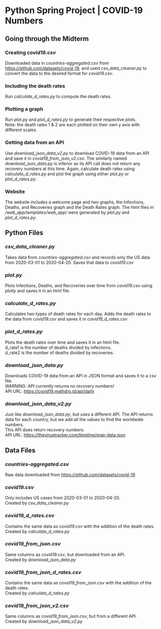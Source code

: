 # Python Spring Project | COVID-19 Numbers
## Going through the Midterm
### Creating _covid19.csv_
Downloaded data in _countries-aggregated.csv_ from https://github.com/datasets/covid-19,
and used _csv_data_cleaner.py_ to convert the data to the desired format for _covid19.csv_.
### Including the death rates
Run _calculate_d_rates.py_ to compute the death rates.
### Plotting a graph
Run _plot.py_ and _plot_d_rates.py_ to generate their respective plots.  
Note: the death rates 1 & 2 are each plotted on their own y axis with different scales.
### Getting data from an API
Use _download_json_data_v2.py_ to download COVID-19 data from an API and save it in _covid19_from_json_v2.csv_.
The similarly named _download_json_data.py_ is inferior as its API call does not return any recovery numbers at this time.
Again, calculate death rates using _calculate_d_rates.py_ and plot the graph using either _plot.py_ or _plot_d_rates.py_.
### Website
The website includes a welcome page and two graphs, the Infections, Deaths, and Recoveries graph and the Death Rates graph.
The html files in _/web_app/templates/web_app/_ were generated by _plot.py_ and _plot_d_rates.py_.
## Python Files
### _csv_data_cleaner.py_
Takes data from _countries-aggregated.csv_ and records only the US data from 2020-03-01 to 2020-04-20.
Saves that data to _covid19.csv_
### _plot.py_
Plots Infections, Deaths, and Recoveries over time from _covid19.csv_ using _plotly_ and saves it in an html file.
### _calculate_d_rates.py_
Calculates two types of death rates for each day.
Adds the death rates to the data from _covid19.csv_ and saves it in _covid19_d_rates.csv_
### _plot_d_rates.py_
Plots the death rates over time and saves it in an html file.  
d_rate1 is the number of deaths divided by infections.  
d_rate2 is the number of deaths divided by recoveries.
### _download_json_data.py_
Downloads COVID-19 data from an API in JSON format and saves it to a csv file.  
WARNING: API currently returns no recovery numbers!  
API URL: https://covid19.mathdro.id/api/daily
### _download_json_data_v2.py_
Just like _download_json_data.py_, but uses a different API. The API returns data for each country, but we add all the values to find the worldwide numbers.  
This API does return recovery numbers.  
API URL: https://thevirustracker.com/timeline/map-data.json
## Data Files
### _countries-aggregated.csv_
Raw data downloaded from https://github.com/datasets/covid-19
### _covid19.csv_
Only includes US cases from 2020-03-01 to 2020-04-20.  
Created by _csv_data_cleaner.py_
### _covid19_d_rates.csv_
Contains the same data as _covid19.csv_ with the addition of the death rates.  
Created by _calculate_d_rates.py_
### _covid19_from_json.csv_
Same columns as _covid19.csv_, but downloaded from an API.  
Created by _download_json_data.py_
### _covid19_from_json_d_rates.csv_
Contains the same data as _covid19_from_json.csv_ with the addition of the death rates.  
Created by _calculate_d_rates.py_
### _covid19_from_json_v2.csv_
Same columns as _covid19_from_json.csv_, but from a different API.  
Created by _download_json_data_v2.py_